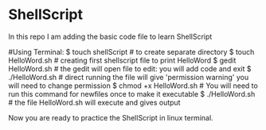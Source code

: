 # ShellScript
In this repo I am adding the basic code file to learn ShellScript

#Using Terminal:
$ touch shellScript        # to create separate directory
$ touch HelloWord.sh       # creating first shellscript file to print HelloWord
$ gedit HelloWord.sh       # the gedit will open file to edit: you will add code and exit
$ ./HelloWord.sh           # direct running the file will give 'permission warning' you will need to change permission
$ chmod +x HelloWord.sh    # You will need to run this command for newfiles once to make it executable
$ ./HelloWord.sh           # the file HelloWord.sh will execute and gives output

Now you are ready to practice the ShellScript in linux terminal.
